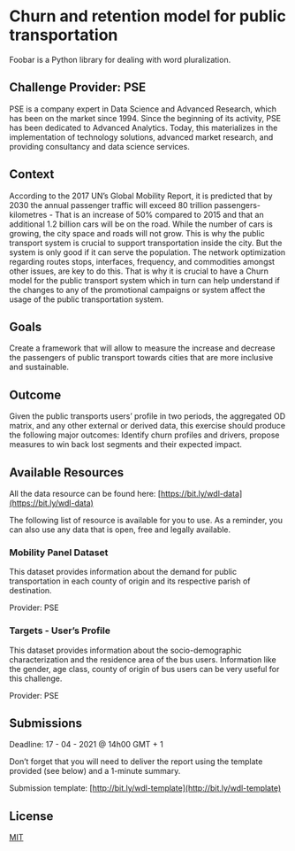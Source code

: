 # Churn and retention model for public transportation 

Foobar is a Python library for dealing with word pluralization.

## Challenge Provider: PSE 

PSE is a company expert in Data Science and Advanced Research, which has been on the market since 1994. Since the beginning of its activity, PSE has been dedicated to Advanced Analytics. Today, this materializes in the implementation of technology solutions, advanced market research, and providing consultancy and data science services. 

## Context 

According to the 2017 UN’s Global Mobility Report, it is predicted that by 2030 the annual passenger traffic will exceed 80 trillion passengers-kilometres - That is an increase of 50% compared to 2015 and that an additional 1.2 billion cars will be on the road. While the number of cars is growing, the city space and roads will not grow. This is why the public transport system is crucial to support transportation inside the city. But the system is only good if it can serve the population. The network optimization regarding routes stops, interfaces, frequency, and commodities amongst other issues, are key to do this. That is why it is crucial to have a Churn model for the public transport system which in turn can help understand if the changes to any of the promotional campaigns or system affect the usage of the public transportation system. 

## Goals 

Create a framework that will allow to measure the increase and decrease the passengers of public transport towards cities that are more inclusive and sustainable. 

## Outcome 

Given the public transports users’ profile in two periods, the aggregated OD matrix, and any other external or derived data, this exercise should produce the following major outcomes: Identify churn profiles and drivers, propose measures to win back lost segments and their expected impact. 

## Available Resources 
All the data resource can be found here: [https://bit.ly/wdl-data](https://bit.ly/wdl-data) 

The following list of resource is available for you to use. As a reminder, you can also use any data that is open, free and legally available. 

### Mobility Panel Dataset 
This dataset provides information about the demand for public transportation in each county of origin and its respective parish of destination. 

Provider: PSE 

### Targets - User’s Profile 
This dataset provides information about the socio-demographic characterization and the residence area of the bus users. Information like the gender, age class, county of origin of bus users can be very useful for this challenge. 

Provider: PSE 

## Submissions 
Deadline: 17 - 04 - 2021 @ 14h00 GMT + 1 

Don’t forget that you will need to deliver the report using the template provided (see below) and a 1-minute summary. 

Submission template: [http://bit.ly/wdl-template](http://bit.ly/wdl-template)



## License
[MIT](https://choosealicense.com/licenses/mit/)
